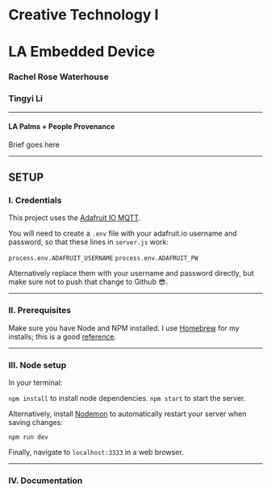 # Creative Technology I
# LA Embedded Device
### Rachel Rose Waterhouse
### Tingyi Li

-----
#### LA Palms + People Provenance
Brief goes here

-----
## SETUP

### I. Credentials
This project uses the [Adafruit IO MQTT](https://io.adafruit.com/api/docs/mqtt.html#adafruit-io-mqtt-api).

You will need to create a `.env` file with your adafruit.io username and password, so that these lines in `server.js` work:

`process.env.ADAFRUIT_USERNAME`
`process.env.ADAFRUIT_PW`

Alternatively replace them with your username and password directly, but make sure not to push that change to Github 😎.


---
### II. Prerequisites
Make sure you have Node and NPM installed. I use [Homebrew](https://brew.sh/) for my installs; this is a good [reference](https://treehouse.github.io/installation-guides/mac/node-mac.html).


---
### III. Node setup
In your terminal:

`npm install` to install node dependencies.
`npm start` to start the server.

Alternatively, install [Nodemon](https://www.npmjs.com/package/nodemon) to automatically restart your server when saving changes:

`npm run dev`

Finally, navigate to `localhost:3333` in a web browser.


---
### IV. Documentation